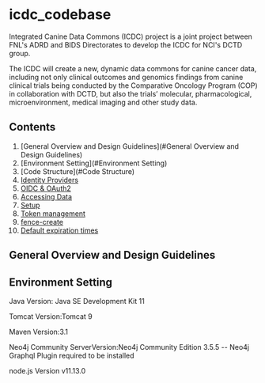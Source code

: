# icdc_codebase

Integrated Canine Data Commons (ICDC) project is a joint project between FNL's ADRD and BIDS Directorates to develop the ICDC for NCI's DCTD group.


The ICDC will  create a new, dynamic data commons for canine cancer data, including not only clinical outcomes and genomics findings from canine clinical trials being conducted by the Comparative Oncology Program (COP) in collaboration with DCTD, but also the trials’ molecular, pharmacological, microenvironment, medical imaging and other study data.


## Contents


1. [General Overview and Design Guidelines](#General Overview and Design Guidelines)
1. [Environment Setting](#Environment Setting)
1. [Code Structure](#Code Structure)
1. [Identity Providers](#identity-provider)
1. [OIDC & OAuth2](#oidc--oauth2)
1. [Accessing Data](#accessing-data)
1. [Setup](#setup)
1. [Token management](#token-management)
1. [fence-create](#fence-create-automating-common-tasks-with-a-command-line-interface)
1. [Default expiration times](#default-expiration-times-in-fence)


## General Overview and Design Guidelines


## Environment Setting

Java Version:  Java SE Development Kit 11 

Tomcat Version:Tomcat 9

Maven Version:3.1

Neo4j Community ServerVersion:Neo4j Community Edition 3.5.5 -- Neo4j Graphql Plugin required to be installed

node.js Version v11.13.0






